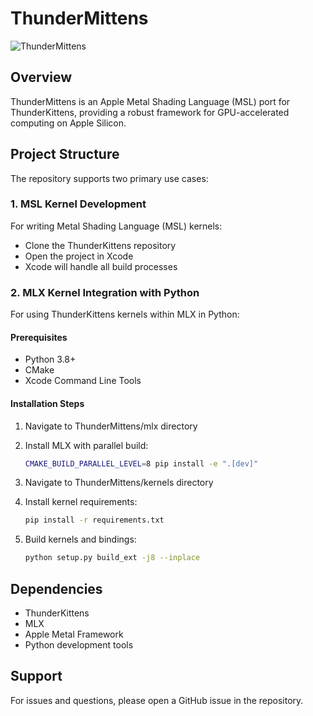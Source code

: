 # ThunderMittens
![ThunderMittens](https://github.com/user-attachments/assets/f539ee38-e4fa-4908-ac8a-3c1b0eb999bd)

## Overview

ThunderMittens is an Apple Metal Shading Language (MSL) port for ThunderKittens, providing a robust framework for GPU-accelerated computing on Apple Silicon.

## Project Structure

The repository supports two primary use cases:

### 1. MSL Kernel Development

For writing Metal Shading Language (MSL) kernels:
- Clone the ThunderKittens repository
- Open the project in Xcode
- Xcode will handle all build processes

### 2. MLX Kernel Integration with Python

For using ThunderKittens kernels within MLX in Python:

#### Prerequisites
- Python 3.8+
- CMake
- Xcode Command Line Tools

#### Installation Steps

1. Navigate to ThunderMittens/mlx directory
2. Install MLX with parallel build:
   ```bash
   CMAKE_BUILD_PARALLEL_LEVEL=8 pip install -e ".[dev]"
   ```

3. Navigate to ThunderMittens/kernels directory
4. Install kernel requirements:
   ```bash
   pip install -r requirements.txt
   ```

5. Build kernels and bindings:
   ```bash
   python setup.py build_ext -j8 --inplace
   ```

## Dependencies

- ThunderKittens
- MLX
- Apple Metal Framework
- Python development tools

## Support

For issues and questions, please open a GitHub issue in the repository.
